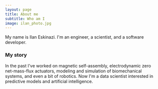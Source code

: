 ```yaml
---
layout: page
title: About me
subtitle: Who am I
image: ilan_photo.jpg
---
```


My name is Ilan Eskinazi. I'm an engineer, a scientist, and a software developer.

### My story

In the past I've worked on magnetic self-assembly, electrodynamic zero net-mass-flux actuators, modeling and simulation of biomechanical systems, and even a bit of robotics. Now I'm a data scientist interested in predictive models and artificial intelligence.
